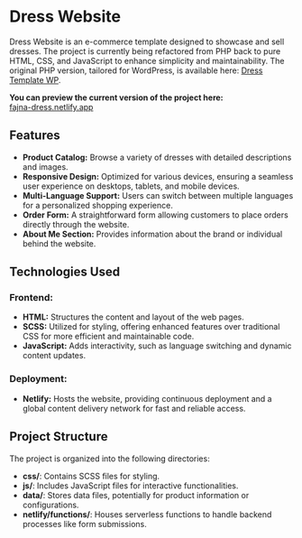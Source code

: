 # **Dress Website**

Dress Website is an e-commerce template designed to showcase and sell dresses. The project is currently being refactored from PHP back to pure HTML, CSS, and JavaScript to enhance simplicity and maintainability. The original PHP version, tailored for WordPress, is available here: [Dress Template WP](https://github.com/rissutei4/dress-template-wp).

**You can preview the current version of the project here:**  
[fajna-dress.netlify.app](https://fajna-dress.netlify.app/)

## **Features**

- **Product Catalog:** Browse a variety of dresses with detailed descriptions and images.
- **Responsive Design:** Optimized for various devices, ensuring a seamless user experience on desktops, tablets, and mobile devices.
- **Multi-Language Support:** Users can switch between multiple languages for a personalized shopping experience.
- **Order Form:** A straightforward form allowing customers to place orders directly through the website.
- **About Me Section:** Provides information about the brand or individual behind the website.

## **Technologies Used**

### **Frontend:**

- **HTML:** Structures the content and layout of the web pages.
- **SCSS:** Utilized for styling, offering enhanced features over traditional CSS for more efficient and maintainable code.
- **JavaScript:** Adds interactivity, such as language switching and dynamic content updates.

### **Deployment:**

- **Netlify:** Hosts the website, providing continuous deployment and a global content delivery network for fast and reliable access.

## **Project Structure**

The project is organized into the following directories:

- **css/**: Contains SCSS files for styling.
- **js/**: Includes JavaScript files for interactive functionalities.
- **data/**: Stores data files, potentially for product information or configurations.
- **netlify/functions/**: Houses serverless functions to handle backend processes like form submissions.
